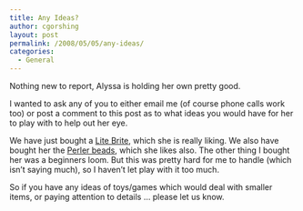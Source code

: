 ```yaml
---
title: Any Ideas?
author: cgorshing
layout: post
permalink: /2008/05/05/any-ideas/
categories:
  - General
---
```

Nothing new to report, Alyssa is holding her own pretty good.

I wanted to ask any of you to either email me (of course phone calls work too) or post a comment to this post as to what ideas you would have for her to play with to help out her eye.

We have just bought a [Lite Brite][1], which she is really liking. We also have bought her the [Perler beads][2], which she likes also. The other thing I bought her was a beginners loom. But this was pretty hard for me to handle (which isn&#8217;t saying much), so I haven&#8217;t let play with it too much.

So if you have any ideas of toys/games which would deal with smaller items, or paying attention to details &#8230; please let us know.

 [1]: http://www.hasbro.com/litebrite/
 [2]: http://www.perlerbeads.com/
